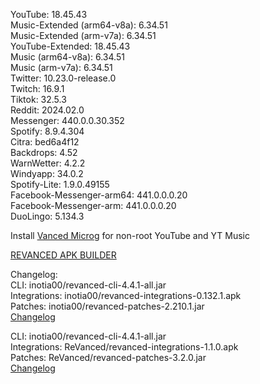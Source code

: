 YouTube: 18.45.43  
Music-Extended (arm64-v8a): 6.34.51  
Music-Extended (arm-v7a): 6.34.51  
YouTube-Extended: 18.45.43  
Music (arm64-v8a): 6.34.51  
Music (arm-v7a): 6.34.51  
Twitter: 10.23.0-release.0  
Twitch: 16.9.1  
Tiktok: 32.5.3  
Reddit: 2024.02.0  
Messenger: 440.0.0.30.352  
Spotify: 8.9.4.304  
Citra: bed6a4f12  
Backdrops: 4.52  
WarnWetter: 4.2.2  
Windyapp: 34.0.2  
Spotify-Lite: 1.9.0.49155  
Facebook-Messenger-arm64: 441.0.0.0.20  
Facebook-Messenger-arm: 441.0.0.0.20  
DuoLingo: 5.134.3  

Install [Vanced Microg](https://github.com/TeamVanced/VancedMicroG/releases) for non-root YouTube and YT Music  

[REVANCED APK BUILDER](https://github.com/alsyundawy/revanced-apk-builder/)  

Changelog:  
CLI: inotia00/revanced-cli-4.4.1-all.jar  
Integrations: inotia00/revanced-integrations-0.132.1.apk  
Patches: inotia00/revanced-patches-2.210.1.jar  
[Changelog](https://github.com/inotia00/revanced-patches/releases/tag/v2.210.1)

CLI: inotia00/revanced-cli-4.4.1-all.jar  
Integrations: ReVanced/revanced-integrations-1.1.0.apk  
Patches: ReVanced/revanced-patches-3.2.0.jar  
[Changelog](https://github.com/ReVanced/revanced-patches/releases/tag/v3.2.0)  
